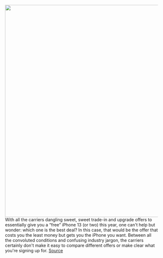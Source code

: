 <img src='https://cdn.vox-cdn.com/thumbor/D654MTXspHtDRskVacwy8HBsDTU=/0x0:1780x999/1200x800/filters:focal(748x358:1032x642)/cdn.vox-cdn.com/uploads/chorus_image/image/69904306/lcimg_8043788f_4592_4b97_9d19_6cf11041bc74.0.jpg' width='700px' /><br/>
With all the carriers dangling sweet, sweet trade-in and upgrade offers to essentially give you a “free” iPhone 13 (or two) this year, one can't help but wonder: which one is the best deal? In this case, that would be the offer that costs you the least money but gets you the iPhone you want. Between all the convoluted conditions and confusing industry jargon, the carriers certainly don't make it easy to compare different offers or make clear what you're signing up for.
<a href='https://www.theverge.com/2021/9/24/22684911/iphone-13-true-cost-of-free-phone-iphone-13-pro'> Source <a/>